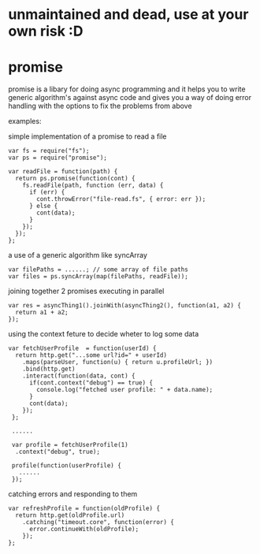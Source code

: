 # unmaintained and dead, use at your own risk :D

# promise

promise is a libary for doing async programming
and it helps you to write generic algorithm's against async code
and gives you a way of doing error handling with the options to fix
the problems from above

examples:

simple implementation of a promise to read a file

    var fs = require("fs");
    var ps = require("promise");
    
    var readFile = function(path) {
      return ps.promise(function(cont) {
        fs.readFile(path, function (err, data) {
          if (err) {
            cont.throwError("file-read.fs", { error: err });
          } else {
            cont(data);
          }
        });
      });
    };
    
    
a use of a generic algorithm like syncArray

    var filePaths = ......; // some array of file paths
    var files = ps.syncArray(map(filePaths, readFile));
   
joining together 2 promises executing in parallel
  
    var res = asyncThing1().joinWith(asyncThing2(), function(a1, a2) {
      return a1 + a2;
    });
   
using the context feture to decide wheter to log some data

    var fetchUserProfile  = function(userId) {
      return http.get("...some url?id=" + userId)
        .maps(parseUser, function(u) { return u.profileUrl; })
        .bind(http.get)
        .interact(function(data, cont) {
          if(cont.context("debug") == true) {
            console.log("fetched user profile: " + data.name);
          }
          cont(data);
        });
     };
    
     ......
    
     var profile = fetchUserProfile(1)
      .context("debug", true);
    
     profile(function(userProfile) {
       ......
     });


catching errors and responding to them

    var refreshProfile = function(oldProfile) {
      return http.get(oldProfile.url)
        .catching("timeout.core", function(error) {
          error.continueWith(oldProfile);
        });
    };
  
  
  









    